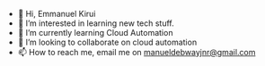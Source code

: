 - 👋 Hi, Emmanuel Kirui
- 👀 I’m interested in learning new tech stuff.
- 🌱 I’m currently learning Cloud Automation
- 💞️ I’m looking to collaborate on cloud automation
- 📫 How to reach me, email me on manueldebwayjnr@gmail.com

<!---
Manuella563/Manuella563 is a ✨ special ✨ repository because its `README.md` (this file) appears on your GitHub profile.
You can click the Preview link to take a look at your changes.
--->
